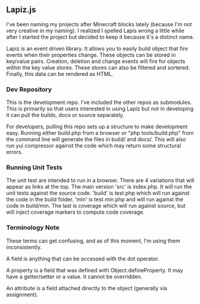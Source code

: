 ## Lapiz.js
I've been naming my projects after Minecraft blocks lately (because I'm not very
creative in my naming). I realized I spelled Lapis wrong a little while after I
started the project but decided to keep it because it's a distinct name.

Lapiz is an event driven library. It allows you to easily build object that fire
events when their properties change. These objects can be stored in key/value
pairs. Creation, deletion and change events will fire for objects within the key
value stores. These stores can also be filtered and sortered. Finally, this data
can be rendered as HTML.

### Dev Repository

This is the development repo. I've included the other repos as submodules. This
is primarily so that users interested in using Lapiz but not in developing it
can pull the builds, docs or source separately.

For developers, pulling this repo sets up a structure to make development easy.
Running either build.php from a browser or "php tools/build.php" from the
command line will generate the files in build/ and docs/. This will also run
yui compressor against the code which may return some structural errors.

### Running Unit Tests
The unit test are intended to run in a browser. There are 4 variations that will
appear as links at the top. The main version 'src' is index.php. It will run the
unit tests against the source code. 'build' is test.php which will run against
the code in the build folder. 'min' is test.min.php and will run against the
code in build/min. The last is coverage which will run against source, but will
inject coverage markers to compute code coverage.

### Terminology Note
These terms can get confusing, and as of this moment, I'm using them
inconsistently.

A field is anything that can be accessed with the dot operator.

A property is a field that was defined with Object.defineProperty. It may have a
getter/setter or a value. It cannot be overridden.

An attribute is a field attached directly to the object (generally via
assignment).
